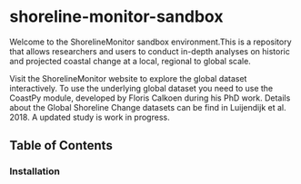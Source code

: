 # shoreline-monitor-sandbox
Welcome to the ShorelineMonitor sandbox environment.This is a repository that allows researchers and users to conduct in-depth analyses on historic and projected coastal change at a local, regional to global scale.

Visit the ShorelineMonitor website to explore the global dataset interactively. To use the underlying global dataset you need to use the CoastPy module, developed by Floris Calkoen during his PhD work. 
Details about the Global Shoreline Change datasets can be find in Luijendijk et al. 2018. A updated study is work in progress. 

## Table of Contents

### Installation
